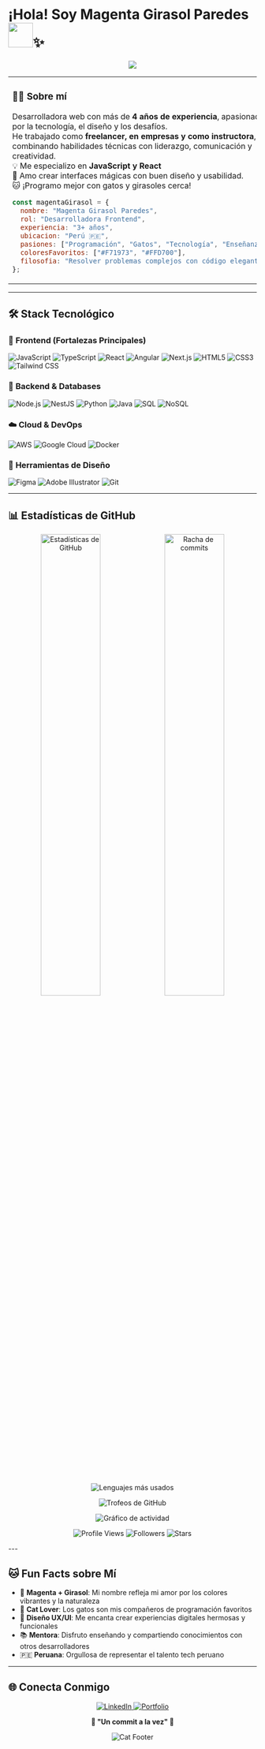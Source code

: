 # ¡Hola! Soy Magenta Girasol Paredes <img src="https://media.giphy.com/media/mGcNjsfWAjY5AEZNw6/giphy.gif" width="50">✨

<div align="center">
  <img src="https://readme-typing-svg.herokuapp.com?font=Fira+Code&size=20&pause=1000&color=F71973&center=true&vCenter=true&width=700&lines=Frontend+Developer+;Amante+del+código+y+los+gatos+;Siempre+lista+para+el+siguiente+desafío+" />
</div>

<table>
<tr>
<td width="60%">

### 👩‍💻 Sobre mí

Desarrolladora web con más de **4 años de experiencia**, apasionada por la tecnología, el diseño y los desafíos.  
He trabajado como **freelancer, en empresas y como instructora**, combinando habilidades técnicas con liderazgo, comunicación y creatividad.  
💡 Me especializo en **JavaScript y React**  
🎨 Amo crear interfaces mágicas con buen diseño y usabilidad.  
🐱 ¡Programo mejor con gatos y girasoles cerca!

```javascript
const magentaGirasol = {
  nombre: "Magenta Girasol Paredes",
  rol: "Desarrolladora Frontend",
  experiencia: "3+ años",
  ubicacion: "Perú 🇵🇪",
  pasiones: ["Programación", "Gatos", "Tecnología", "Enseñanza"],
  coloresFavoritos: ["#F71973", "#FFD700"],
  filosofia: "Resolver problemas complejos con código elegante"
};
```

</td>
<td width="40%" align="center">

![Cat Coding](https://media.giphy.com/media/JIX9t2j0ZTN9S/giphy.gif)

**"Programando con la elegancia de un gato y la energía de un girasol"** 🌻

</td>
</tr>
</table>

---

## 🛠️ Stack Tecnológico

### 🎨 **Frontend (Fortalezas Principales)**
![JavaScript](https://img.shields.io/badge/-JavaScript-F7DF1E?style=flat-square&logo=javascript&logoColor=black)
![TypeScript](https://img.shields.io/badge/-TypeScript-3178C6?style=flat-square&logo=typescript&logoColor=white)
![React](https://img.shields.io/badge/-React-61DAFB?style=flat-square&logo=react&logoColor=black)
![Angular](https://img.shields.io/badge/-Angular-DD0031?style=flat-square&logo=angular&logoColor=white)
![Next.js](https://img.shields.io/badge/-Next.js-000000?style=flat-square&logo=next.js&logoColor=white)
![HTML5](https://img.shields.io/badge/-HTML5-E34F26?style=flat-square&logo=html5&logoColor=white)
![CSS3](https://img.shields.io/badge/-CSS3-1572B6?style=flat-square&logo=css3&logoColor=white)
![Tailwind CSS](https://img.shields.io/badge/-Tailwind_CSS-38B2AC?style=flat-square&logo=tailwind-css&logoColor=white)

### 🔧 **Backend & Databases**
![Node.js](https://img.shields.io/badge/-Node.js-339933?style=flat-square&logo=node.js&logoColor=white)
![NestJS](https://img.shields.io/badge/-NestJS-E0234E?style=flat-square&logo=nestjs&logoColor=white)
![Python](https://img.shields.io/badge/-Python-3776AB?style=flat-square&logo=python&logoColor=white)
![Java](https://img.shields.io/badge/-Java-007396?style=flat-square&logo=java&logoColor=white)
![SQL](https://img.shields.io/badge/-SQL-4479A1?style=flat-square&logo=mysql&logoColor=white)
![NoSQL](https://img.shields.io/badge/-NoSQL-4DB33D?style=flat-square&logo=mongodb&logoColor=white)

### ☁️ **Cloud & DevOps**
![AWS](https://img.shields.io/badge/-AWS-232F3E?style=flat-square&logo=amazon-aws&logoColor=white)
![Google Cloud](https://img.shields.io/badge/-Google_Cloud-4285F4?style=flat-square&logo=google-cloud&logoColor=white)
![Docker](https://img.shields.io/badge/-Docker-2496ED?style=flat-square&logo=docker&logoColor=white)

### 🎨 **Herramientas de Diseño**
![Figma](https://img.shields.io/badge/-Figma-F24E1E?style=flat-square&logo=figma&logoColor=white)
![Adobe Illustrator](https://img.shields.io/badge/-Adobe_Illustrator-FF9A00?style=flat-square&logo=adobe-illustrator&logoColor=white)
![Git](https://img.shields.io/badge/-Git-F05032?style=flat-square&logo=git&logoColor=white)

---

## 📊 Estadísticas de GitHub

<p align="center">
  <img src="https://github-readme-stats-sigma-five.vercel.app/api?username=Meowwuw&show_icons=true&theme=radical&hide_border=true&bg_color=30,F71973,3E2956&title_color=fff&text_color=fff&icon_color=fff" width="49%" alt="Estadísticas de GitHub" />
  <img src="https://github-readme-streak-stats.demolab.com/?user=Meowwuw&theme=radical&hide_border=true&background=30,F71973,3E2956&stroke=fff&ring=fff&fire=fff&currStreakLabel=fff" width="49%" alt="Racha de commits" />
</p>

<p align="center">
  <img src="https://github-readme-stats-sigma-five.vercel.app/api/top-langs/?username=Meowwuw&layout=compact&theme=radical&hide_border=true&bg_color=30,F71973,3E2956&title_color=fff&text_color=fff" alt="Lenguajes más usados" />
</p>

<p align="center">
  <img src="https://github-profile-trophy.vercel.app/?username=Meowwuw&theme=radical&no-frame=true&margin-w=15&column=7&bg_color=30,F71973,3E2956" alt="Trofeos de GitHub" />
</p>

<p align="center">
  <img src="https://github-readme-activity-graph.vercel.app/graph?username=Meowwuw&theme=redical&bg_color=30,F71973,3E2956&color=fff&line=fff&point=fff&area=true&hide_border=true" alt="Gráfico de actividad" />
</p>

<div align="center">
  
![Profile Views](https://komarev.com/ghpvc/?username=Meowwuw&color=F71973&style=flat-square&label=Profile+Views)
![Followers](https://img.shields.io/github/followers/Meowwuw?style=flat-square&color=F71973&labelColor=000)
![Stars](https://img.shields.io/github/stars/Meowwuw?style=flat-square&color=F71973&labelColor=000)

</div>
---

## 🐱 Fun Facts sobre Mí

- 🌻 **Magenta + Girasol**: Mi nombre refleja mi amor por los colores vibrantes y la naturaleza
- 🐾 **Cat Lover**: Los gatos son mis compañeros de programación favoritos
- 🎨 **Diseño UX/UI**: Me encanta crear experiencias digitales hermosas y funcionales
- 📚 **Mentora**: Disfruto enseñando y compartiendo conocimientos con otros desarrolladores
- 🇵🇪 **Peruana**: Orgullosa de representar el talento tech peruano

---

## 🌐 Conecta Conmigo

<div align="center">
<a href="https://www.linkedin.com/in/magentaparedes/">
  <img src="https://img.shields.io/badge/-LinkedIn-0077B5?style=for-the-badge&logo=linkedin&logoColor=white" alt="LinkedIn"/>
</a>
<a href="https://portafoliomagenta.netlify.app/">
  <img src="https://img.shields.io/badge/-Portfolio-FF00FF?style=for-the-badge&logo=google-chrome&logoColor=white" alt="Portfolio"/>
</a>
</div>

<div align="center">
  
**💜 "Un commit a la vez" 💜**

![Cat Footer](https://media.giphy.com/media/vFKqnCdLPNOKc/giphy.gif)

</div>
